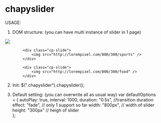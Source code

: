chapyslider
===========

USAGE:

1. DOM structure:
(you can have multi instance of slider in 1 page)
<div class="chapyslider">
			<div class="cp-slide">
				<img src="http://lorempixel.com/800/300/cats" />
			</div>

			<div class="cp-slide">
				<img src="http://lorempixel.com/800/300/sports" />
			</div>

			<div class="cp-slide">
				<img src="http://lorempixel.com/800/300/food" />
			</div>
</div>

2. Init:
$(".chapyslider").chapyslider();

3. Default setting:
(you can overwrite all as usual way)
 	var defaultOptions = {
 		autoPlay: true,
 		interval: 1000,
 		duration: "0.5s", //transition duration
 		effect: "fade", // only 1 support so far
 		width: "800px", // width of slider
 		height: "300px"	// heigh of slider	
 	};

